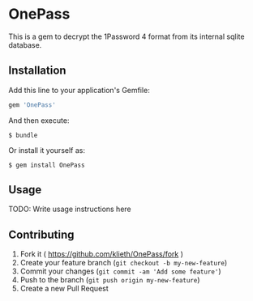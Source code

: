 # OnePass

This is a gem to decrypt the 1Password 4 format from its internal sqlite database.

## Installation

Add this line to your application's Gemfile:

```ruby
gem 'OnePass'
```

And then execute:

    $ bundle

Or install it yourself as:

    $ gem install OnePass

## Usage

TODO: Write usage instructions here

## Contributing

1. Fork it ( https://github.com/klieth/OnePass/fork )
2. Create your feature branch (`git checkout -b my-new-feature`)
3. Commit your changes (`git commit -am 'Add some feature'`)
4. Push to the branch (`git push origin my-new-feature`)
5. Create a new Pull Request
